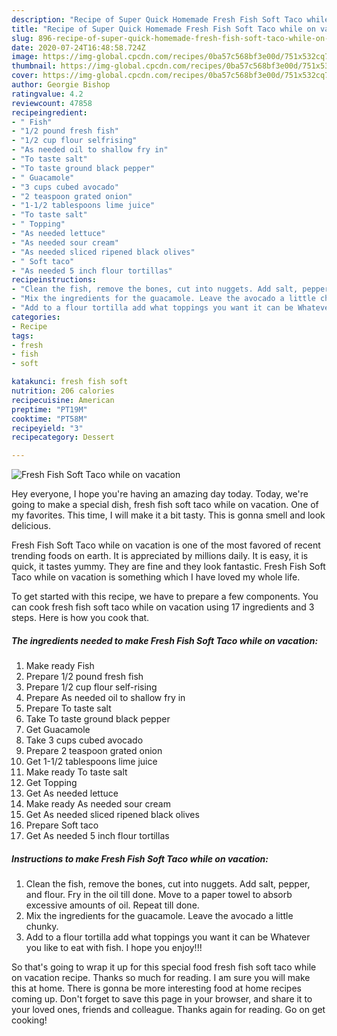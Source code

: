 ```yaml
---
description: "Recipe of Super Quick Homemade Fresh Fish Soft Taco while on vacation"
title: "Recipe of Super Quick Homemade Fresh Fish Soft Taco while on vacation"
slug: 896-recipe-of-super-quick-homemade-fresh-fish-soft-taco-while-on-vacation
date: 2020-07-24T16:48:58.724Z
image: https://img-global.cpcdn.com/recipes/0ba57c568bf3e00d/751x532cq70/fresh-fish-soft-taco-while-on-vacation-recipe-main-photo.jpg
thumbnail: https://img-global.cpcdn.com/recipes/0ba57c568bf3e00d/751x532cq70/fresh-fish-soft-taco-while-on-vacation-recipe-main-photo.jpg
cover: https://img-global.cpcdn.com/recipes/0ba57c568bf3e00d/751x532cq70/fresh-fish-soft-taco-while-on-vacation-recipe-main-photo.jpg
author: Georgie Bishop
ratingvalue: 4.2
reviewcount: 47858
recipeingredient:
- " Fish"
- "1/2 pound fresh fish"
- "1/2 cup flour selfrising"
- "As needed oil to shallow fry in"
- "To taste salt"
- "To taste ground black pepper"
- " Guacamole"
- "3 cups cubed avocado"
- "2 teaspoon grated onion"
- "1-1/2 tablespoons lime juice"
- "To taste salt"
- " Topping"
- "As needed lettuce"
- "As needed sour cream"
- "As needed sliced ripened black olives"
- " Soft taco"
- "As needed 5 inch flour tortillas"
recipeinstructions:
- "Clean the fish, remove the bones, cut into nuggets. Add salt, pepper, and flour. Fry in the oil till done. Move to a paper towel to absorb excessive amounts of oil. Repeat till done."
- "Mix the ingredients for the guacamole. Leave the avocado a little chunky."
- "Add to a flour tortilla add what toppings you want it can be Whatever you like to eat with fish. I hope you enjoy!!!"
categories:
- Recipe
tags:
- fresh
- fish
- soft

katakunci: fresh fish soft 
nutrition: 206 calories
recipecuisine: American
preptime: "PT19M"
cooktime: "PT58M"
recipeyield: "3"
recipecategory: Dessert

---
```



![Fresh Fish Soft Taco while on vacation](https://img-global.cpcdn.com/recipes/0ba57c568bf3e00d/751x532cq70/fresh-fish-soft-taco-while-on-vacation-recipe-main-photo.jpg)

Hey everyone, I hope you're having an amazing day today. Today, we're going to make a special dish, fresh fish soft taco while on vacation. One of my favorites. This time, I will make it a bit tasty. This is gonna smell and look delicious.

Fresh Fish Soft Taco while on vacation is one of the most favored of recent trending foods on earth. It is appreciated by millions daily. It is easy, it is quick, it tastes yummy. They are fine and they look fantastic. Fresh Fish Soft Taco while on vacation is something which I have loved my whole life.




To get started with this recipe, we have to prepare a few components. You can cook fresh fish soft taco while on vacation using 17 ingredients and 3 steps. Here is how you cook that.

<!--inarticleads1-->

##### The ingredients needed to make Fresh Fish Soft Taco while on vacation:

1. Make ready  Fish
1. Prepare 1/2 pound fresh fish
1. Prepare 1/2 cup flour self-rising
1. Prepare As needed oil to shallow fry in
1. Prepare To taste salt
1. Take To taste ground black pepper
1. Get  Guacamole
1. Take 3 cups cubed avocado
1. Prepare 2 teaspoon grated onion
1. Get 1-1/2 tablespoons lime juice
1. Make ready To taste salt
1. Get  Topping
1. Get As needed lettuce
1. Make ready As needed sour cream
1. Get As needed sliced ripened black olives
1. Prepare  Soft taco
1. Get As needed 5 inch flour tortillas




<!--inarticleads2-->

##### Instructions to make Fresh Fish Soft Taco while on vacation:

1. Clean the fish, remove the bones, cut into nuggets. Add salt, pepper, and flour. Fry in the oil till done. Move to a paper towel to absorb excessive amounts of oil. Repeat till done.
1. Mix the ingredients for the guacamole. Leave the avocado a little chunky.
1. Add to a flour tortilla add what toppings you want it can be Whatever you like to eat with fish. I hope you enjoy!!!




So that's going to wrap it up for this special food fresh fish soft taco while on vacation recipe. Thanks so much for reading. I am sure you will make this at home. There is gonna be more interesting food at home recipes coming up. Don't forget to save this page in your browser, and share it to your loved ones, friends and colleague. Thanks again for reading. Go on get cooking!
